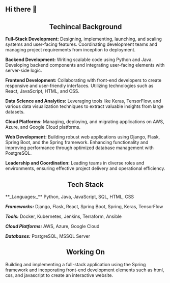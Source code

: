 ## Hi there 👋

<!--
**coddiec01/coddiec01** is a ✨ _special_ ✨ repository because its `README.md` (this file) appears on your GitHub profile.

Here are some ideas to get you started:

- 🔭 I’m currently working on ...
- 🌱 I’m currently learning ...
- 👯 I’m looking to collaborate on ...
- 🤔 I’m looking for help with ...
- 💬 Ask me about ...
- 📫 How to reach me: ...
- 😄 Pronouns: ...
- ⚡ Fun fact: ...
-->
<h2 align="center">Techincal Background</h2>

__Full-Stack Development:__ Designing, implementing, launching, and scaling systems and user-facing features. Coordinating development teams and managing project requirements from inception to deployment.

__Backend Development:__ Writing scalable code using Python and Java. Developing backend components and integrating user-facing elements with server-side logic.

**Frontend Development:** Collaborating with front-end developers to create responsive and user-friendly interfaces. Utilizing technologies such as React, JavaScript, HTML, and CSS.

__Data Science and Analytics:__ Leveraging tools like Keras, TensorFlow, and various data visualization techniques to extract valuable insights from large datasets.

**Cloud Platforms:** Managing, deploying, and migrating applications on AWS, Azure, and Google Cloud platforms.

__Web Development:__ Building robust web applications using Django, Flask, Spring Boot, and the Spring framework. Enhancing functionality and improving performance through optimized database management with PostgreSQL.

__Leadership and Coordination:__ Leading teams in diverse roles and environments, ensuring effective project delivery and operational efficiency.

<h2 align="center">Tech Stack</h2>
**_Languages:_** Python, Java, JavaScript, SQL, HTML, CSS

**_Frameworks:_** Django, Flask, React, Spring Boot, Spring, Keras, TensorFlow

**_Tools:_** Docker, Kubernetes, Jenkins, Terraform, Ansible

**_Cloud Platforms:_** AWS, Azure, Google Cloud

**_Databases:_** PostgreSQL, MSSQL Server

<h2 align="center">Working On</h2>
Building and implementing a full-stack application using the Spring framework and incoporating front-end development elements such as html, css, and javascript to create an interactive website.
